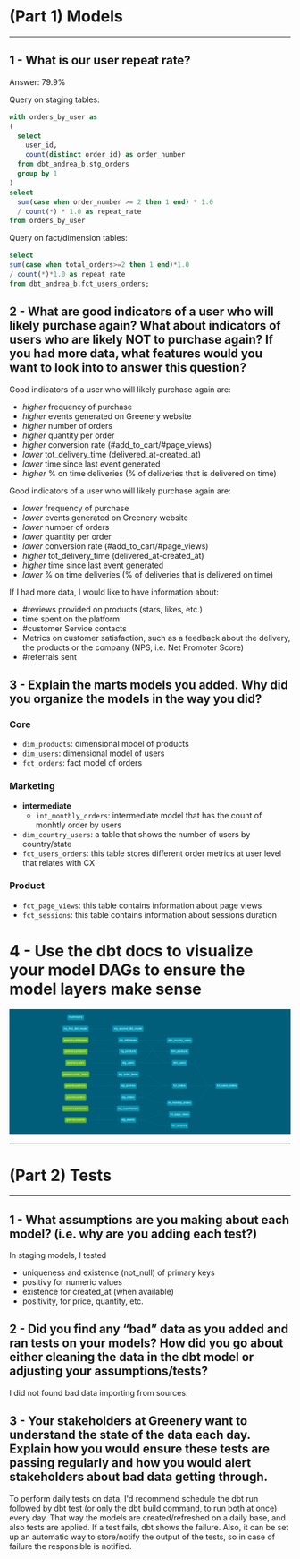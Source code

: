 # (Part 1) Models 
---

## 1 - What is our user repeat rate?
Answer: 79.9%

Query on staging tables:
```sql
with orders_by_user as
(
  select
    user_id,
    count(distinct order_id) as order_number
  from dbt_andrea_b.stg_orders
  group by 1
)
select
  sum(case when order_number >= 2 then 1 end) * 1.0 
  / count(*) * 1.0 as repeat_rate
from orders_by_user
```
Query on fact/dimension tables:
```sql
select 
sum(case when total_orders>=2 then 1 end)*1.0 
/ count(*)*1.0 as repeat_rate
from dbt_andrea_b.fct_users_orders;
```
## 2 - What are good indicators of a user who will likely purchase again? What about indicators of users who are likely NOT to purchase again? If you had more data, what features would you want to look into to answer this question?

Good indicators of a user who will likely purchase again are:
- *higher* frequency of purchase
- *higher* events generated on Greenery website
- *higher* number of orders 
- *higher* quantity per order
- *higher* conversion rate (#add_to_cart/#page_views)
- *lower* tot_delivery_time (delivered_at-created_at)
- *lower* time since last event generated
- *higher* % on time deliveries (% of deliveries that is delivered on time)


Good indicators of a user who will likely purchase again are:
- *lower* frequency of purchase
- *lower* events generated on Greenery website
- *lower* number of orders 
- *lower* quantity per order
- *lower* conversion rate (#add_to_cart/#page_views)
- *higher* tot_delivery_time (delivered_at-created_at)
- *higher* time since last event generated
- *lower* % on time deliveries (% of deliveries that is delivered on time)


If I had more data, I would like to have information about:
- #reviews provided on products (stars, likes, etc.)
- time spent on the platform
- #customer Service contacts
- Metrics on customer satisfaction, such as a feedback about the delivery, the products or the company (NPS, i.e. Net Promoter Score)
- #referrals sent

## 3 - Explain the marts models you added. Why did you organize the models in the way you did?
### Core
- `dim_products`: dimensional model of products
- `dim_users`: dimensional model of users
- `fct_orders`: fact model of orders
### Marketing
- **intermediate**
    - `int_monthly_orders`: intermediate model that has the count of monhtly order by users
- `dim_country_users`: a table that shows the number of users by country/state
- `fct_users_orders`: this table stores different order metrics at user level that relates with CX
### Product
- `fct_page_views`: this table contains information about page views
- `fct_sessions`: this table contains information about sessions duration

# 4 - Use the dbt docs to visualize your model DAGs to ensure the model layers make sense 
![DAG](dbt-dag-week2.png)

---
# (Part 2) Tests 
---
## 1 - What assumptions are you making about each model? (i.e. why are you adding each test?)
In staging models, I tested 
- uniqueness and existence (not_null) of primary keys
- positivy for numeric values
- existence for created_at (when available)
- positivity, for price, quantity, etc.


## 2 - Did you find any “bad” data as you added and ran tests on your models? How did you go about either cleaning the data in the dbt model or adjusting your assumptions/tests?
I did not found bad data importing from sources.

## 3 - Your stakeholders at Greenery want to understand the state of the data each day. Explain how you would ensure these tests are passing regularly and how you would alert stakeholders about bad data getting through.
To perform daily tests on data, I'd recommend schedule the dbt run followed by dbt test (or only the dbt build command, to run both at once) every day. That way the models are created/refreshed on a daily base, and also tests are applied. If a test fails, dbt shows the failure. Also, it can be set up an automatic way to store/notify the output of the tests, so in case of failure the responsible is notified.
